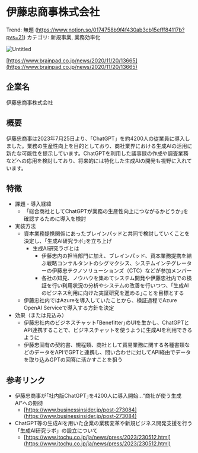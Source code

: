 # 伊藤忠商事株式会社

Trend: 無題 (https://www.notion.so/0174758b9f4f430ab3cb15efff84117b?pvs=21)
カテゴリ: 新規事業, 業務効率化

![Untitled](%E4%BC%8A%E8%97%A4%E5%BF%A0%E5%95%86%E4%BA%8B%E6%A0%AA%E5%BC%8F%E4%BC%9A%E7%A4%BE%2031da41cf348946d7bc38e7b792d9e4bf/Untitled.png)

[https://www.brainpad.co.jp/news/2020/11/20/13665](https://www.brainpad.co.jp/news/2020/11/20/13665)

## 企業名

伊藤忠商事株式会社

## 概要

伊藤忠商事は2023年7月25日より、「ChatGPT」を約4200人の従業員に導入しました。業務の生産性向上を目的としており、商社業界における生成AIの活用に新たな可能性を提示しています。ChatGPTを利用した議事録の作成や調査業務などへの応用を検討しており、将来的には特化した生成AIの開発も視野に入れています。

## 特徴

- 課題・導入経緯
    - 「総合商社としてChatGPTが業務の生産性向上につながるかどうか｣を確認するために導入を検討
- 実装方法
    - 資本業務提携関係にあったブレインパッドと共同で検討していくことを決定し、｢生成AI研究ラボ｣を立ち上げ
        - 生成AI研究ラボとは
            - 伊藤忠内の担当部門に加え、ブレインパッド、資本業務提携を結ぶ戦略コンサルタントのシグマクシス、システムインテグレーターの伊藤忠テクノソリューションズ（CTC）などが参加メンバー
            - 各社の知見、ノウハウを集めてシステム開発や伊藤忠社内での検証を行い利用状況の分析やシステムの改善を行いつつ、｢生成AIのビジネス利用に向けた実証研究を進める｣ことを目標とする
    - 伊藤忠社内ではAzureを導入していたことから、検証過程でAzure OpenAI Serviceで導入する方針を決定
- 効果（または見込み）
    - 伊藤忠社内のビジネスチャット｢Benefitter｣のUIを生かし、ChatGPTとAPI連携することで、ビジネスチャットを使うように生成AIを利用できるように
    - 伊藤忠固有の契約書、規程類、商社として貿易業務に関する各種書類などのデータをAPIでGPTと連携し、問い合わせに対してAPI経由でデータを取り込みGPTの回答に活かすことを狙う

## 参考リンク

- 伊藤忠商事が｢社内版ChatGPT｣を4200人に導入開始…“商社が使う生成AI”への期待
    - [https://www.businessinsider.jp/post-273084](https://www.businessinsider.jp/post-273084)
- ChatGPT等の生成AIを用いた企業の業務変革や新規ビジネス開発支援を行う「生成AI研究ラボ」の設立について
    - [https://www.itochu.co.jp/ja/news/press/2023/230512.html](https://www.itochu.co.jp/ja/news/press/2023/230512.html)